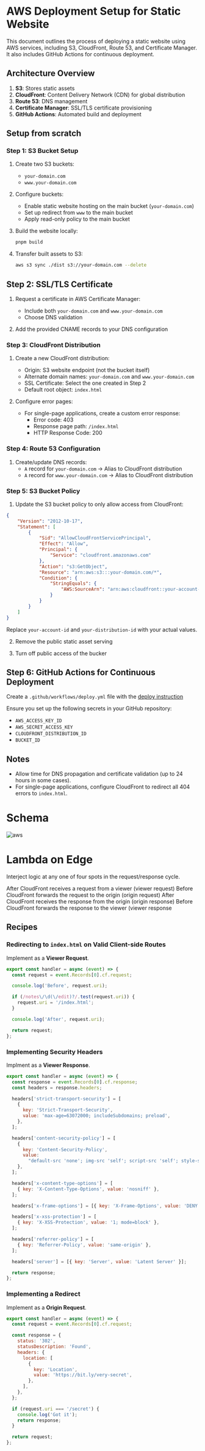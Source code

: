 # AWS Deployment Setup for Static Website

This document outlines the process of deploying a static website using AWS services, including S3, CloudFront, Route 53, and Certificate Manager. It also includes GitHub Actions for continuous deployment.

## Architecture Overview

1. **S3**: Stores static assets
2. **CloudFront**: Content Delivery Network (CDN) for global distribution
3. **Route 53**: DNS management
4. **Certificate Manager**: SSL/TLS certificate provisioning
5. **GitHub Actions**: Automated build and deployment


## Setup from scratch
### Step 1: S3 Bucket Setup

1. Create two S3 buckets:
   - `your-domain.com`
   - `www.your-domain.com`

2. Configure buckets:
   - Enable static website hosting on the main bucket (`your-domain.com`)
   - Set up redirect from `www` to the main bucket
   - Apply read-only policy to the main bucket

3. Build the website locally:
   ```bash
   pnpm build
   ```

4. Transfer built assets to S3:
   ```bash
   aws s3 sync ./dist s3://your-domain.com --delete
   ```

## Step 2: SSL/TLS Certificate

1. Request a certificate in AWS Certificate Manager:
   - Include both `your-domain.com` and `www.your-domain.com`
   - Choose DNS validation
   
2. Add the provided CNAME records to your DNS configuration

### Step 3: CloudFront Distribution

1. Create a new CloudFront distribution:
   - Origin: S3 website endpoint (not the bucket itself)
   - Alternate domain names: `your-domain.com` and `www.your-domain.com`
   - SSL Certificate: Select the one created in Step 2
   - Default root object: `index.html`

2. Configure error pages:
   - For single-page applications, create a custom error response:
     - Error code: 403
     - Response page path: `/index.html`
     - HTTP Response Code: 200

### Step 4: Route 53 Configuration

1. Create/update DNS records:
   - `A` record for `your-domain.com` → Alias to CloudFront distribution
   - `A` record for `www.your-domain.com` → Alias to CloudFront distribution

### Step 5: S3 Bucket Policy

1. Update the S3 bucket policy to only allow access from CloudFront:

```json
{
    "Version": "2012-10-17",
    "Statement": [
        {
            "Sid": "AllowCloudFrontServicePrincipal",
            "Effect": "Allow",
            "Principal": {
                "Service": "cloudfront.amazonaws.com"
            },
            "Action": "s3:GetObject",
            "Resource": "arn:aws:s3:::your-domain.com/*",
            "Condition": {
                "StringEquals": {
                    "AWS:SourceArn": "arn:aws:cloudfront::your-account-id:distribution/your-distribution-id"
                }
            }
        }
    ]
}
```

Replace `your-account-id` and `your-distribution-id` with your actual values.

2. Remove the public static asset serving

3. Turn off public access of the bucker

## Step 6: GitHub Actions for Continuous Deployment

Create a `.github/workflows/deploy.yml` file with the [deploy instruction](./.github/workflows/main.yml)

Ensure you set up the following secrets in your GitHub repository:
- `AWS_ACCESS_KEY_ID`
- `AWS_SECRET_ACCESS_KEY`
- `CLOUDFRONT_DISTRIBUTION_ID`
- `BUCKET_ID`

## Notes

- Allow time for DNS propagation and certificate validation (up to 24 hours in some cases).
- For single-page applications, configure CloudFront to redirect all 404 errors to `index.html`.

# Schema

![aws](./aws.png)

# Lambda on Edge
Interject logic at any one of four spots in the request/response cycle.

After CloudFront receives a request from a viewer (viewer request)
Before CloudFront forwards the request to the origin (origin request)
After CloudFront receives the response from the origin (origin response)
Before CloudFront forwards the response to the viewer (viewer response

## Recipes

### Redirecting to `index.html` on Valid Client-side Routes

Implement as a **Viewer Request**.

```js
export const handler = async (event) => {
  const request = event.Records[0].cf.request;

  console.log('Before', request.uri);

  if (/notes\/\d(\/edit)?/.test(request.uri)) {
    request.uri = '/index.html';
  }

  console.log('After', request.uri);

  return request;
};
```

### Implementing Security Headers

Implment as a **Viewer Response**.

```js
export const handler = async (event) => {
  const response = event.Records[0].cf.response;
  const headers = response.headers;

  headers['strict-transport-security'] = [
    {
      key: 'Strict-Transport-Security',
      value: 'max-age=63072000; includeSubdomains; preload',
    },
  ];

  headers['content-security-policy'] = [
    {
      key: 'Content-Security-Policy',
      value:
        "default-src 'none'; img-src 'self'; script-src 'self'; style-src 'self'; object-src 'none'",
    },
  ];

  headers['x-content-type-options'] = [
    { key: 'X-Content-Type-Options', value: 'nosniff' },
  ];

  headers['x-frame-options'] = [{ key: 'X-Frame-Options', value: 'DENY' }];

  headers['x-xss-protection'] = [
    { key: 'X-XSS-Protection', value: '1; mode=block' },
  ];

  headers['referrer-policy'] = [
    { key: 'Referrer-Policy', value: 'same-origin' },
  ];

  headers['server'] = [{ key: 'Server', value: 'Latent Server' }];

  return response;
};
```

### Implementing a Redirect

Implement as a **Origin Request**.

```js
export const handler = async (event) => {
  const request = event.Records[0].cf.request;

  const response = {
    status: '302',
    statusDescription: 'Found',
    headers: {
      location: [
        {
          key: 'Location',
          value: 'https://bit.ly/very-secret',
        },
      ],
    },
  };

  if (request.uri === '/secret') {
    console.log('Got it');
    return response;
  }

  return request;
};
```
